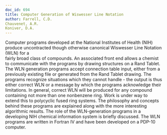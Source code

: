 ```yaml
---
doc_id: 694
title: Computer Generation of Wiswesser Line Notation
author: Farrell, C.D.
Chauvenet, A.R.
Koniver, D.A.
---
```


Computer programs developed at the National Institutes of Health (NIH) produce
uncontracted though otherwise canonical Wiswesser Line Notation (WLN) for a  
fairly broad class of compounds.  An associated front end allows a chemist to
communicate with the programs by drawing structures on a Rand Tablet.  The
WLN generation programs accept connection table input, either from a previously
existing file or generated from the Rand Tablet drawing.  The programs recognize
situations which they cannot handle - the output is thus either correct WLN
or a message by which the programs acknowledge their limitations.  In general,
correct WLN will be produced for any compound containing not more than one
nonbenzene ring.  Work is under way to extend this to polycyclic fused ring 
systems.  The philosophy and concepts behind these programs are explained along
with the more interesting algorithmic results.  The role of the WLN-generation
programs in a developing NIH chemical information system is briefly discussed.
The WLN programs are written in Fortran IV and have been developed on a 
PDP-10 computer.